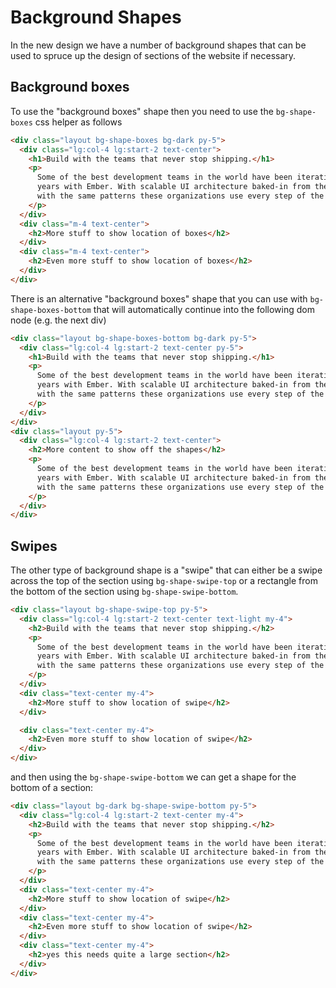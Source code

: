 # Background Shapes

In the new design we have a number of background shapes that can be used to spruce up the design of sections of the website if necessary.

## Background boxes

To use the "background boxes" shape then you need to use the `bg-shape-boxes` css helper as follows

```html
<div class="layout bg-shape-boxes bg-dark py-5">
  <div class="lg:col-4 lg:start-2 text-center">
    <h1>Build with the teams that never stop shipping.</h1>
    <p>
      Some of the best development teams in the world have been iterating on their products for
      years with Ember. With scalable UI architecture baked-in from the start, you’ll be working
      with the same patterns these organizations use every step of the way.
    </p>
  </div>
  <div class="m-4 text-center">
    <h2>More stuff to show location of boxes</h2>
  </div>
  <div class="m-4 text-center">
    <h2>Even more stuff to show location of boxes</h2>
  </div>
</div>
```

There is an alternative "background boxes" shape that you can use with `bg-shape-boxes-bottom` that will automatically continue into the following dom node (e.g. the next div)

```html
<div class="layout bg-shape-boxes-bottom bg-dark py-5">
  <div class="lg:col-4 lg:start-2 text-center py-5">
    <h1>Build with the teams that never stop shipping.</h1>
    <p>
      Some of the best development teams in the world have been iterating on their products for
      years with Ember. With scalable UI architecture baked-in from the start, you’ll be working
      with the same patterns these organizations use every step of the way.
    </p>
  </div>
</div>
<div class="layout py-5">
  <div class="lg:col-4 lg:start-2 text-center">
    <h2>More content to show off the shapes</h2>
    <p>
      Some of the best development teams in the world have been iterating on their products for
      years with Ember. With scalable UI architecture baked-in from the start, you’ll be working
      with the same patterns these organizations use every step of the way.
    </p>
  </div>
</div>
```

## Swipes

The other type of background shape is a "swipe" that can either be a swipe across the top of the section using `bg-shape-swipe-top` or a rectangle from the bottom of the section using `bg-shape-swipe-bottom`.

```html
<div class="layout bg-shape-swipe-top py-5">
  <div class="lg:col-4 lg:start-2 text-center text-light my-4">
    <h2>Build with the teams that never stop shipping.</h2>
    <p>
      Some of the best development teams in the world have been iterating on their products for
      years with Ember. With scalable UI architecture baked-in from the start, you’ll be working
      with the same patterns these organizations use every step of the way.
    </p>
  </div>
  <div class="text-center my-4">
    <h2>More stuff to show location of swipe</h2>
  </div>

  <div class="text-center my-4">
    <h2>Even more stuff to show location of swipe</h2>
  </div>
</div>
```

and then using the `bg-shape-swipe-bottom` we can get a shape for the bottom of a section:

```html
<div class="layout bg-dark bg-shape-swipe-bottom py-5">
  <div class="lg:col-4 lg:start-2 text-center my-4">
    <h2>Build with the teams that never stop shipping.</h2>
    <p>
      Some of the best development teams in the world have been iterating on their products for
      years with Ember. With scalable UI architecture baked-in from the start, you’ll be working
      with the same patterns these organizations use every step of the way.
    </p>
  </div>
  <div class="text-center my-4">
    <h2>More stuff to show location of swipe</h2>
  </div>
  <div class="text-center my-4">
    <h2>Even more stuff to show location of swipe</h2>
  </div>
  <div class="text-center my-4">
    <h2>yes this needs quite a large section</h2>
  </div>
</div>
```
